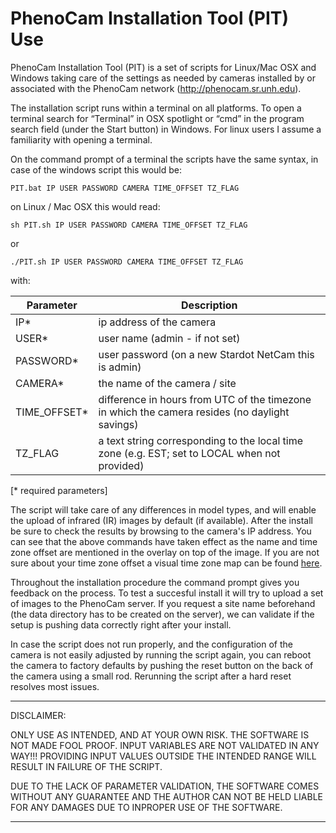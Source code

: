 # PhenoCam Installation Tool (PIT) Use 

PhenoCam Installation Tool (PIT) is a set of scripts for Linux/Mac OSX and Windows taking care of the settings as needed by cameras installed by or associated with the PhenoCam network (http://phenocam.sr.unh.edu).

The installation script runs within a terminal on all platforms. To open a terminal search for “Terminal” in OSX spotlight or “cmd” in the program search field (under the Start button) in Windows. For linux users I assume a familiarity with opening a terminal.

On the command prompt of a terminal the scripts have the same syntax, in case of the windows script this would be:


	PIT.bat IP USER PASSWORD CAMERA TIME_OFFSET TZ_FLAG

on Linux / Mac OSX this would read:


	sh PIT.sh IP USER PASSWORD CAMERA TIME_OFFSET TZ_FLAG
or

	./PIT.sh IP USER PASSWORD CAMERA TIME_OFFSET TZ_FLAG

with:

Parameter     | Description                    	
------------- | ------------------------------ 	
IP*	      | ip address of the camera 		
USER*	      | user name (admin - if not set) 	
PASSWORD*     | user password (on a new Stardot NetCam this is admin) 
CAMERA*       | the name of the camera / site
TIME_OFFSET*  | difference in hours from UTC of the timezone in which the camera resides (no daylight savings)
TZ_FLAG       | a text string corresponding to the local time zone (e.g. EST; set to LOCAL when not provided)

[* required parameters]

The script will take care of any differences in model types, and will enable the upload of infrared (IR) images by default (if available). After the install be sure to check the results by browsing to the camera's IP address. You can see that the above commands have taken effect as the name and time zone offset are mentioned in the overlay on top of the image. If you are not sure about your time zone offset a visual time zone map can be found [here](http://www.timeanddate.com/time/map/).

Throughout the installation procedure the command prompt gives you feedback on the process. To test a succesful install it will try to upload a set of images to the PhenoCam server. If you request a site name beforehand (the data directory has to be created on the server), we can validate if the setup is pushing data correctly right after your install.

In case the script does not run properly, and the configuration of the camera is not easily adjusted by running the script again, you can reboot the camera to factory defaults by pushing the reset button on the back of the camera using a small rod. Rerunning the script after a hard reset resolves most issues.

***
DISCLAIMER:

ONLY USE AS INTENDED, AND AT YOUR OWN RISK. THE SOFTWARE IS NOT MADE FOOL PROOF. INPUT VARIABLES ARE NOT VALIDATED IN ANY WAY!!! PROVIDING INPUT VALUES OUTSIDE THE INTENDED RANGE WILL RESULT IN FAILURE OF THE SCRIPT.

DUE TO THE LACK OF PARAMETER VALIDATION, THE SOFTWARE COMES WITHOUT ANY GUARANTEE AND THE AUTHOR CAN NOT BE HELD LIABLE FOR ANY DAMAGES DUE TO INPROPER USE OF THE SOFTWARE.
*** 

